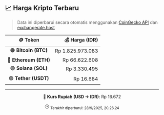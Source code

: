 

<!-- HARGA_KRIPTO -->
## 📈 Harga Kripto Terbaru

> Data ini diperbarui secara otomatis menggunakan [CoinGecko API](https://www.coingecko.com/) dan [exchangerate.host](https://exchangerate.host/)

<div align="center">

| 🪙 Token | 💰 Harga (IDR) |
|:------:|---------------:|
| 🟠 **Bitcoin (BTC)**   | Rp 1.825.973.083 |
| 🔵 **Ethereum (ETH)**  | Rp 66.622.608 |
| 🟣 **Solana (SOL)**    | Rp 3.330.495 |
| 🟢 **Tether (USDT)**   | Rp 16.684 |

---

💱 **Kurs Rupiah (USD → IDR)**: Rp 16.672

🕒 <sub>Terakhir diperbarui: 28/9/2025, 20.26.24</sub>

</div>
<!-- /HARGA_KRIPTO -->